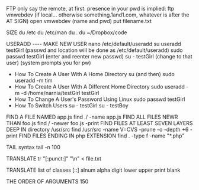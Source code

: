 FTP
only say the remote, at first.  presence in your pwd is implied:
ftp vmwebdev (if local... otherwise something.1and1.com, whatever is after the AT SIGN)
open vmwebdev
(name and pwd)
put filename.txt


SIZE
du /etc
du /etc/man
du .
du ~/Dropbox/code

USERADD ---- MAKE NEW USER
nano /etc/default/useradd
su
useradd testGirl (passwd and location will be done as /etc/default/useradd)
sudo passwd testGirl
(enter and reenter new passwd)
su - testGirl (change to that user)
(system prompts you for pw)


* How To Create A User With A Home Directory 
su (and then)
sudo useradd -m tim
* How To Create A User With A Different Home Directory 
sudo useradd -m -d /home/narnia/testGirl  testGirl 
* How To Change A User's Password Using Linux 
sudo passwd testGirl
* How To Switch Users
su - testGirl
su - testBoy 

FIND A FILE NAMED app.js
find  ./  -name app.js
FIND ALL FILES NEWR THAN foo.js
find  /  -newer foo.js -print
FIND FILES AT LEAST SEVEN LAYERS DEEP IN directory /usr/src
find /usr/src -name V=CVS  -prune  -o -depth +6 -print
FIND FILES ENDING IN php EXTENSION
find . -type f -name "*.php"

TAIL syntax
tail -n 100

TRANSLATE 
tr "[:punct:]"  "\n"  <  file.txt

TRANSLATE list of classes [::]
alnum  alpha  digit  lower   upper   print   blank

THE ORDER OF ARGUMENTS 150  

